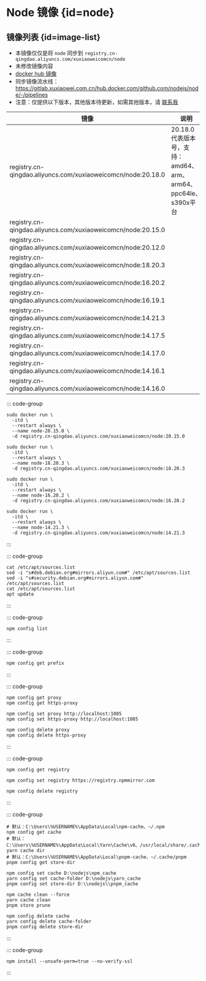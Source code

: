 # Node 镜像 {id=node}

## 镜像列表 {id=image-list}

- 本镜像仅仅是将 `node` 同步到 `registry.cn-qingdao.aliyuncs.com/xuxiaoweicomcn/node`
- 未修改镜像内容
- [docker hub 镜像](https://hub.docker.com/_/node)
- 同步镜像流水线：https://gitlab.xuxiaowei.com.cn/hub.docker.com/github.com/nodejs/node/-/pipelines
- 注意：仅提供以下版本，其他版本待更新，如需其他版本，请 [联系我](../../../guide/website.md)

| 镜像                                                           | 说明                                               |
|--------------------------------------------------------------|--------------------------------------------------|
| registry.cn-qingdao.aliyuncs.com/xuxiaoweicomcn/node:20.18.0 | 20.18.0 代表版本号，支持：amd64、arm、arm64、ppc64le、s390x平台 |
| registry.cn-qingdao.aliyuncs.com/xuxiaoweicomcn/node:20.15.0 |                                                  |
| registry.cn-qingdao.aliyuncs.com/xuxiaoweicomcn/node:20.12.0 |                                                  |
| registry.cn-qingdao.aliyuncs.com/xuxiaoweicomcn/node:18.20.3 |                                                  |
| registry.cn-qingdao.aliyuncs.com/xuxiaoweicomcn/node:16.20.2 |                                                  |
| registry.cn-qingdao.aliyuncs.com/xuxiaoweicomcn/node:16.19.1 |                                                  |
| registry.cn-qingdao.aliyuncs.com/xuxiaoweicomcn/node:14.21.3 |                                                  |
| registry.cn-qingdao.aliyuncs.com/xuxiaoweicomcn/node:14.17.5 |                                                  |
| registry.cn-qingdao.aliyuncs.com/xuxiaoweicomcn/node:14.17.0 |                                                  |
| registry.cn-qingdao.aliyuncs.com/xuxiaoweicomcn/node:14.16.1 |                                                  |
| registry.cn-qingdao.aliyuncs.com/xuxiaoweicomcn/node:14.16.0 |                                                  |

::: code-group

```shell [20.x]
sudo docker run \
  -itd \
  --restart always \
  --name node-20.15.0 \
  -d registry.cn-qingdao.aliyuncs.com/xuxiaoweicomcn/node:20.15.0
```

```shell [18.x]
sudo docker run \
  -itd \
  --restart always \
  --name node-18.20.3 \
  -d registry.cn-qingdao.aliyuncs.com/xuxiaoweicomcn/node:18.20.3
```

```shell [16.x]
sudo docker run \
  -itd \
  --restart always \
  --name node-16.20.2 \
  -d registry.cn-qingdao.aliyuncs.com/xuxiaoweicomcn/node:16.20.2
```

```shell [14.x]
sudo docker run \
  -itd \
  --restart always \
  --name node-14.21.3 \
  -d registry.cn-qingdao.aliyuncs.com/xuxiaoweicomcn/node:14.21.3
```

:::

::: code-group

```shell [使用阿里云镜像]
cat /etc/apt/sources.list
sed -i "s#deb.debian.org#mirrors.aliyun.com#" /etc/apt/sources.list
sed -i "s#security.debian.org#mirrors.aliyun.com#" /etc/apt/sources.list
cat /etc/apt/sources.list
apt update
```

:::

::: code-group

```shell [查看配置]
npm config list
```

:::

::: code-group

```shell [查看全局安装目录]
npm config get prefix
```

:::

::: code-group

```shell [查看代理]
npm config get proxy
npm config get https-proxy
```

```shell [设置代理]
npm config set proxy http://localhost:1085
npm config set https-proxy http://localhost:1085
```

```shell [删除代理]
npm config delete proxy
npm config delete https-proxy
```

:::

::: code-group

```shell [查看代理]
npm config get registry
```

```shell [设置代理]
npm config set registry https://registry.npmmirror.com
```

```shell [删除代理]
npm config delete registry
```

:::

::: code-group

```shell [查看缓存路径]
# 默认：C:\Users\%USERNAME%\AppData\Local\npm-cache、~/.npm
npm config get cache
# 默认：C:\Users\%USERNAME%\AppData\Local\Yarn\Cache\v6、/usr/local/share/.cache/yarn/v6
yarn cache dir
# 默认：C:\Users\%USERNAME%\AppData\Local\pnpm-cache、~/.cache/pnpm
pnpm config get store-dir
```

```shell [设置缓存路径]
npm config set cache D:\nodejs\npm_cache
yarn config set cache-folder D:\nodejs\yarn_cache
pnpm config set store-dir D:\\nodejs\\pnpm_cache
```

```shell [清理缓存]
npm cache clean --force
yarn cache clean
pnpm store prune
```

```shell [删除缓存路径]
npm config delete cache
yarn config delete cache-folder
pnpm config delete store-dir
```

:::

::: code-group

```shell [跳过证书验证]
npm install --unsafe-perm=true --no-verify-ssl
```

:::

<style>

._image_registry_cn-qingdao_aliyuncs_com_xuxiaoweicomcn_node table tr th:nth-child(1), 
._image_registry_cn-qingdao_aliyuncs_com_xuxiaoweicomcn_node table tr td:nth-child(1) {
    min-width: 450px;
}

._image_registry_cn-qingdao_aliyuncs_com_xuxiaoweicomcn_node table tr th:nth-child(2), 
._image_registry_cn-qingdao_aliyuncs_com_xuxiaoweicomcn_node table tr td:nth-child(2) {
    min-width: 490px;
}

</style>
